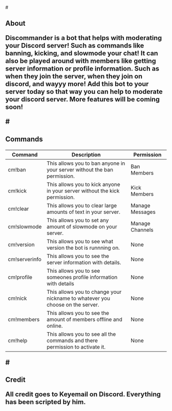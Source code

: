 #<h2>About

<p style="font-size:20px;">Discommander is a bot that helps with moderating your Discord server! Such as commands like banning, kicking, and slowmode your chat! It can also be played around with members like getting server information or profile information. Such as when they join the server, when they join on discord, and wayyy more! Add this bot to your server today so that way you can help to moderate your discord server. More features will be coming soon!

#<h2>Commands

Command | Description | Permission
----------------- | -------------------- | ------------------
cm!ban | This allows you to ban anyone in your server without the ban permission. | Ban Members
cm!kick | This allows you to kick  anyone in your server without the kick permission. | Kick Members
cm!clear | This allows you to clear large amounts of text in your server. | Manage Messages
cm!slowmode | This allows you to set any amount of slowmode on your server. | Manage Channels
cm!version | This allows you to see what version the bot is runnning on. | None
cm!serverinfo | This allows you to see the server information with details. | None
cm!profile | This allows you to see someones profile information with details | None
cm!nick | This allows you to change your nickname to whatever you choose on the server. | None
cm!members | This allows you to see the amount of members offline and online. | None
cm!help | This allows you to see all the commands and there permission to activate it. | None
  
#<h2>Credit

<p style="font-size:20px;">All credit goes to Keyemail on Discord. Everything has been scripted by him.
